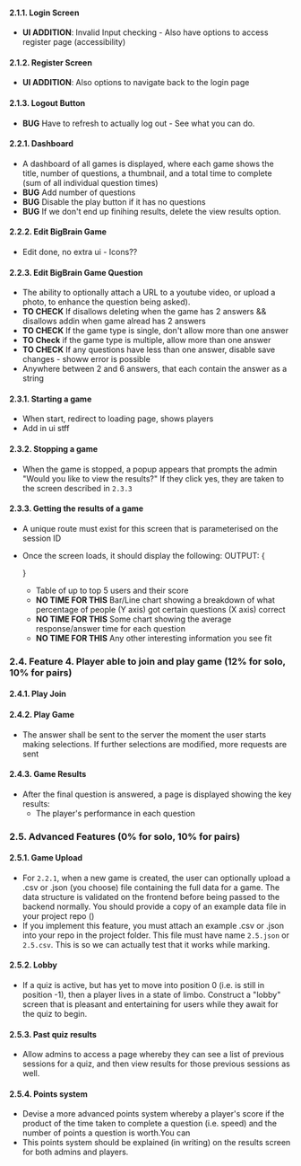 

#### 2.1.1. Login Screen
 * **UI ADDITION**: Invalid Input checking - Also have options to access register page (accessibility)

#### 2.1.2. Register Screen
 * **UI ADDITION**:  Also options to navigate back to the login page

#### 2.1.3. Logout Button
 * **BUG** Have to refresh to actually log out - See what you can do.


#### 2.2.1. Dashboard
 * A dashboard of all games is displayed, where each game shows the title, number of questions, a thumbnail, and a total time to complete (sum of all individual question times)
 * **BUG** Add number of questions
 * **BUG** Disable the play button if it has no questions
 * **BUG** If we don't end up finihing results, delete the view results option.

#### 2.2.2. Edit BigBrain Game
 * Edit done, no extra ui - Icons??

#### 2.2.3. Edit BigBrain Game Question
   * The ability to optionally attach a URL to a youtube video, or upload a photo, to enhance the question being asked).
   * **TO CHECK** If disallows deleting when the game has 2 answers && disallows addin when game alread has 2 answers
   * **TO CHECK** If the game type is single, don't allow more than one answer
   * **TO Check** if the game type is multiple, allow more than one answer
   * **TO CHECK** If any questions have less than one answer, disable save changes - showw error is possible
   * Anywhere between 2 and 6 answers, that each contain the answer as a string

#### 2.3.1. Starting a game
 * When start, redirect to loading page, shows players
 * Add in ui stff

#### 2.3.2. Stopping a game
 * When the game is stopped, a popup appears that prompts the admin "Would you like to view the results?" If they click yes, they are taken to the screen described in `2.3.3`

#### 2.3.3. Getting the results of a game
 * A unique route must exist for this screen that is parameterised on the session ID
 * Once the screen loads, it should display the following:
    OUTPUT: {

    }
   * Table of up to top 5 users and their score
   * **NO TIME FOR THIS**  Bar/Line chart showing a breakdown of what percentage of people (Y axis) got certain questions (X axis) correct
   * **NO TIME FOR THIS** Some chart showing the average response/answer time for each question
   * **NO TIME FOR THIS**  Any other interesting information you see fit

### 2.4. Feature 4. Player able to join and play game (12% for solo, 10% for pairs)

#### 2.4.1. Play Join


#### 2.4.2. Play Game
 * The answer shall be sent to the server the moment the user starts making selections. If further selections are modified, more requests are sent

#### 2.4.3. Game Results
 * After the final question is answered, a page is displayed showing the key results:
   * The player's performance in each question

### 2.5. Advanced Features (0% for solo, 10% for pairs)

#### 2.5.1. Game Upload
 * For `2.2.1`, when a new game is created, the user can optionally upload a .csv or .json (you choose) file containing the full data for a game. The data structure is validated on the frontend before being passed to the backend normally. You should provide a copy of an example data file in your project repo ()
 * If you implement this feature, you must attach an example .csv or .json into your repo in the project folder. This file must have name `2.5.json`  or `2.5.csv`. This is so we can actually test that it works while marking.

#### 2.5.2. Lobby
 * If a quiz is active, but has yet to move into position 0 (i.e. is still in position -1), then a player lives in a state of limbo. Construct a "lobby" screen that is pleasant and entertaining for users while they await for the quiz to begin.

#### 2.5.3. Past quiz results
 * Allow admins to access a page whereby they can see a list of previous sessions for a quiz, and then view results for those previous sessions as well.
 
#### 2.5.4. Points system
 * Devise a more advanced points system whereby a player's score if the product of the time taken to complete a question (i.e. speed) and the number of points a question is worth.You can 
 * This points system should be explained (in writing) on the results screen for both admins and players.

